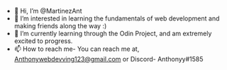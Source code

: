- 👋 Hi, I’m @MartinezAnt
- 👀 I’m interested in learning the fundamentals of web development and making friends along the way :)
- 🌱 I’m currently learning through the Odin Project, and am extremely excited to progress. 
- 📫 How to reach me- You can reach me at, Anthonywebdevving123@gmail.com or Discord- Anthonyy#1585

<!---
MartinezAnt/MartinezAnt is a ✨ special ✨ repository because its `README.md` (this file) appears on your GitHub profile.
You can click the Preview link to take a look at your changes.
--->
